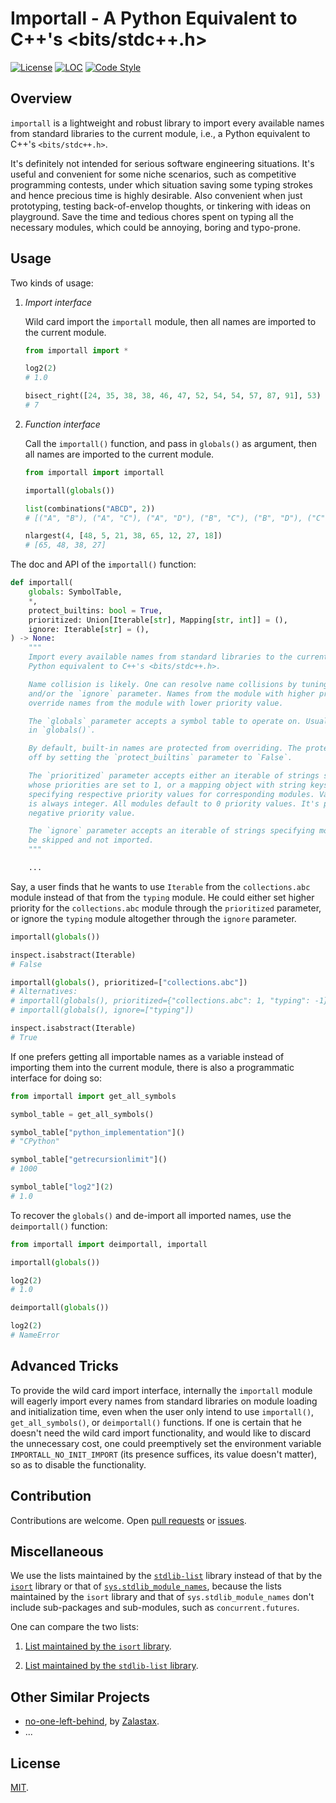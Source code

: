# Importall - A Python Equivalent to C++'s <bits/stdc++.h>

[![License](https://img.shields.io/github/license/MapleCCC/importall?color=00BFFF)](LICENSE)
[![LOC](https://sloc.xyz/github/MapleCCC/importall)](https://sloc.xyz/github/MapleCCC/importall)
[![Code Style](https://img.shields.io/badge/code%20style-black-000000.svg)](https://github.com/psf/black)

## Overview

`importall` is a lightweight and robust<!--reliable--> library to import every<!--all--> available names from standard libraries to the current module, i.e., a Python equivalent to C++'s `<bits/stdc++.h>`.

It's definitely not intended for serious software engineering situations. It's useful and convenient for some niche scenarios, such as competitive programming contests, under which situation saving some typing strokes and hence precious time is highly desirable. Also convenient when just prototyping, testing back-of-envelop thoughts, or tinkering with ideas on playground. Save the time and tedious chores spent on typing all the necessary modules, which could be annoying, boring and typo-prone.

## Usage

Two kinds of usage:

1. _Import interface_

    Wild card import the `importall` module, then all names are imported to the current module.

    ```python
    from importall import *

    log2(2)
    # 1.0

    bisect_right([24, 35, 38, 38, 46, 47, 52, 54, 54, 57, 87, 91], 53)
    # 7
    ```

2. _Function interface_

    Call the `importall()` function, and pass in `globals()` as argument, then all names are imported to the current module.

    ```python
    from importall import importall

    importall(globals())

    list(combinations("ABCD", 2))
    # [("A", "B"), ("A", "C"), ("A", "D"), ("B", "C"), ("B", "D"), ("C", "D")]

    nlargest(4, [48, 5, 21, 38, 65, 12, 27, 18])
    # [65, 48, 38, 27]
    ```

The doc and API of the `importall()` function:

```python
def importall(
    globals: SymbolTable,
    *,
    protect_builtins: bool = True,
    prioritized: Union[Iterable[str], Mapping[str, int]] = (),
    ignore: Iterable[str] = (),
) -> None:
    """
    Import every available names from standard libraries to the current module.
    Python equivalent to C++'s <bits/stdc++.h>.

    Name collision is likely. One can resolve name collisions by tuning the `prioritized`
    and/or the `ignore` parameter. Names from the module with higher priority value will
    override names from the module with lower priority value.

    The `globals` parameter accepts a symbol table to operate on. Usually the caller passes
    in `globals()`.

    By default, built-in names are protected from overriding. The protection can be switched
    off by setting the `protect_builtins` parameter to `False`.

    The `prioritized` parameter accepts either an iterable of strings specifying modules
    whose priorities are set to 1, or a mapping object with string keys and integer values,
    specifying respective priority values for corresponding modules. Valid priority value
    is always integer. All modules default to 0 priority values. It's possible to specify
    negative priority value.

    The `ignore` parameter accepts an iterable of strings specifying modules that should
    be skipped and not imported.
    """

    ...
```

Say, a user finds that he wants to use `Iterable` from the `collections.abc` module instead of that from the `typing` module. He could either set higher priority for the `collections.abc` module through the `prioritized` parameter, or ignore the `typing` module altogether through the `ignore` parameter.

```python
importall(globals())

inspect.isabstract(Iterable)
# False

importall(globals(), prioritized=["collections.abc"])
# Alternatives:
# importall(globals(), prioritized={"collections.abc": 1, "typing": -1})
# importall(globals(), ignore=["typing"])

inspect.isabstract(Iterable)
# True
```

If one prefers getting all importable names as a variable instead of importing them into the current module, there is also a programmatic interface for doing so:

```python
from importall import get_all_symbols

symbol_table = get_all_symbols()

symbol_table["python_implementation"]()
# "CPython"

symbol_table["getrecursionlimit"]()
# 1000

symbol_table["log2"](2)
# 1.0
```

To recover the `globals()` and de-import all imported names, use the `deimportall()` function:

```python
from importall import deimportall, importall

importall(globals())

log2(2)
# 1.0

deimportall(globals())

log2(2)
# NameError
```

## Advanced Tricks

To provide the wild card import interface, internally the `importall` module will eagerly import every names from standard libraries on module loading and initialization time, even when the user only intend to use `importall()`, `get_all_symbols()`, or `deimportall()` functions. If one is certain that he doesn't need the wild card import functionality, and would like to discard the unnecessary cost, one could preemptively set the environment variable `IMPORTALL_NO_INIT_IMPORT` (its presence suffices, its value doesn't matter), so as to disable the functionality.

## Contribution

Contributions are welcome. Open [pull requests](https://github.com/MapleCCC/importall/pulls) or [issues](https://github.com/MapleCCC/importall/issues).

## Miscellaneous

We use the lists maintained by the [`stdlib-list`](https://github.com/jackmaney/python-stdlib-list) library instead of that by the [`isort`](https://github.com/PyCQA/isort) library or that of [`sys.stdlib_module_names`](https://docs.python.org/3.10/library/sys.html#sys.stdlib_module_names), because the lists maintained by the `isort` library and that of `sys.stdlib_module_names` don't include sub-packages and sub-modules, such as `concurrent.futures`.

One can compare the two lists:

1. [List maintained by the `isort` library](https://github.com/PyCQA/isort/blob/main/isort/stdlibs/py39.py).

2. [List maintained by the `stdlib-list` library](https://github.com/jackmaney/python-stdlib-list/blob/master/stdlib_list/lists/3.9.txt).

## Other Similar Projects

- [no-one-left-behind](https://github.com/Zalastax/no-one-left-behind), by [Zalastax](https://github.com/Zalastax).
- ...

## License

[MIT](LICENSE).
